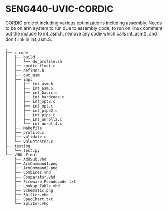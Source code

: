 SENG440-UVIC-CORDIC
===================

CORDIC project including various optimizations including assembly.
Needs to be on arm system to run due to assembly code; to run on linux
comment out the include to int_asm.h, remove any code which calls
int_asm(), and don't link in int_asm.S.

```
.  
├── c-code  
│   ├── build  
│   │   └── do_profile.sh  
│   ├── cordic_float.c  
│   ├── defines.h  
│   ├── out.asm  
│   ├── impl  
│   │   ├── int_asm.h  
│   │   ├── int_asm.S  
│   │   ├── int_basic.c  
│   │   ├── int_hardcode.c  
│   │   ├── int_opt2.c  
│   │   ├── int_opt.c  
│   │   ├── int_pipe2.c  
│   │   ├── int_pipe.c  
│   │   ├── int_unroll2.c  
│   │   └── int_unroll4.c  
│   ├── Makefile  
│   ├── profile.c  
│   ├── validate.c  
│   └── valuetester.c  
├── testing  
│   └── test.py  
└── VHDL-Final  
    ├── AddSub.vhd  
    ├── ArmCommand1.png  
    ├── ArmCommand2.png  
    ├── Combiner.vhd  
    ├── Comparator.vhd  
    ├── Firmware Pseudocode.txt  
    ├── Lookup_Table.vhd  
    ├── Schematic.png  
    ├── Shifter.vhd  
    ├── SpecChart.txt  
    └── Spliter.vhd  
```
